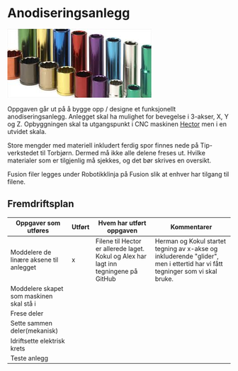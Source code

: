 # Anodiseringsanlegg
![Farget aluminium](Images/aluminium.jpg)

Oppgaven går ut på å bygge opp / designe et funksjonellt anodiseringsanlegg. Anlegget skal ha mulighet for bevegelse i 3-akser, X, Y og Z. Opbyggningen skal ta utgangspunkt i CNC maskinen [Hector](https://github.com/fellesverkstedet/fabricatable-machines/tree/master/hector-medium-format-cnc) men i en utvidet skala.

Store mengder med materiell inkludert ferdig spor finnes nede på Tip-verkstedet til Torbjørn. Dermed må ikke alle delene freses ut. Hvilke materialer som er tilgjenlig må sjekkes, og det bør skrives en oversikt.

Fusion filer legges under Robotikklinja på Fusion slik at enhver har tilgang til filene.

## Fremdriftsplan 

| Oppgaver som utføres | Utført | Hvem har utført oppgaven | Kommentarer |  
|----------|--------|-------- |-------|
| Moddelere de linære aksene til anlegget |    x    |Filene til Hector er allerede laget. Kokul og Alex har lagt inn tegningene på GitHub | Herman og Kokul startet tegning av x-akse og inkluderende "glider", men i ettertid har vi fått tegninger som vi skal bruke. |
| Moddelere skapet som maskinen skal stå i    |     |  
| Frese deler       |        |   |
| Sette sammen deler(mekanisk)      |        | |
| Idriftsette elektrisk krets       |        | |
| Teste anlegg     |        | |||

